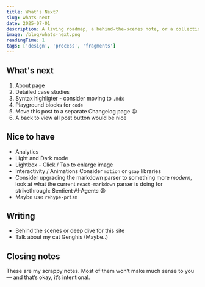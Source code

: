 ```yaml
---
title: What's Next?
slug: whats-next
date: 2025-07-01
description: A living roadmap, a behind-the-scenes note, or a collection of thoughts and code fragments.
image: /blog/whats-next.png
readingTime: 1
tags: ['design', 'process', 'fragments']
---
```


## What's next

1. About page
2. Detailed case studies
3. Syntax highligter - consider moving to `.mdx`
4. Playground blocks for `code`
5. Move this post to a separate Changelog page 😀
6. A back to view all post button would be nice

## Nice to have

- Analytics
- Light and Dark mode
- Lightbox - Click / Tap to enlarge image
- Interactivity / Animations Consider `motion` or `gsap` libraries
- Consider upgrading the markdown parser to something more _modern_, look at what the current `react-markdown` parser is doing for strikethrough: ~~Sentient AI Agents~~ 😩
- Maybe use `rehype-prism`

## Writing

- Behind the scenes or deep dive for this site
- Talk about my cat Genghis (Maybe..)

## Closing notes

These are my scrappy notes. Most of them won’t make much sense to you — and that’s okay, it’s intentional.
